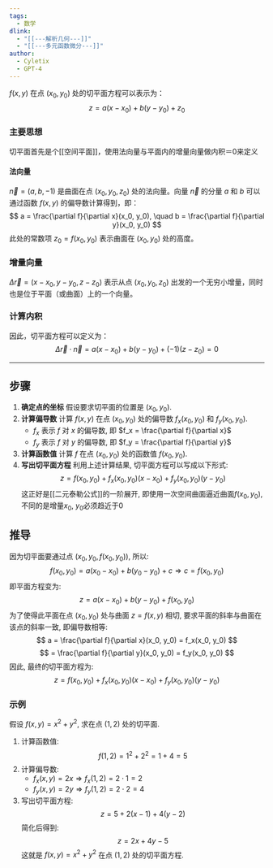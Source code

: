 ```yaml
---
tags:
  - 数学
dlink:
  - "[[---解析几何---]]"
  - "[[---多元函数微分---]]"
author:
  - Cyletix
  - GPT-4
---
```

$f(x, y)$ 在点 $(x_0, y_0)$ 处的切平面方程可以表示为：
$$
z = a(x - x_0) + b(y - y_0) + z_0
$$

### 主要思想
切平面首先是个[[空间平面]]，使用法向量与平面内的增量向量做内积＝0来定义
#### 法向量
$\vec{n}=(a,b,-1)$ 是曲面在点 $(x_0, y_0, z_0)$ 处的法向量。向量 $\vec{n}$ 的分量 $a$ 和 $b$ 可以通过函数 $f(x, y)$ 的偏导数计算得到，即：
$$
a = \frac{\partial f}{\partial x}(x_0, y_0), \quad b = \frac{\partial f}{\partial y}(x_0, y_0)
$$
此处的常数项 $z_0 = f(x_0, y_0)$ 表示曲面在 $(x_0, y_0)$ 处的高度。
### 增量向量
$\Delta \vec{r} = (x-x_0, y-y_0, z-z_0)$ 表示从点 $(x_0, y_0, z_0)$ 出发的一个无穷小增量，同时也是位于平面（或曲面）上的一个向量。
### 计算内积
因此，切平面方程可以定义为：
$$\Delta\vec{r}\cdot \vec{n}=a(x - x_0) + b(y - y_0) +(-1)(z-z_0)=0$$

---
## 步骤
1. **确定点的坐标** 假设要求切平面的位置是 $(x_0, y_0)$. 
2. **计算偏导数** 计算 $f(x, y)$ 在点 $(x_0, y_0)$ 处的偏导数 $f_x(x_0, y_0)$ 和 $f_y(x_0, y_0)$. 
   - $f_x$ 表示 $f$ 对 $x$ 的偏导数, 即 $f_x = \frac{\partial f}{\partial x}$
   - $f_y$ 表示 $f$ 对 $y$ 的偏导数, 即 $f_y = \frac{\partial f}{\partial y}$
3. **计算函数值** 计算 $f$ 在点 $(x_0, y_0)$ 处的函数值 $f(x_0, y_0)$. 
4. **写出切平面方程** 利用上述计算结果, 切平面方程可以写成以下形式: 
$$
z = f(x_0, y_0) + f_x(x_0, y_0)(x - x_0) + f_y(x_0, y_0)(y - y_0)
$$
这正好是[[二元泰勒公式]]的一阶展开, 即使用一次空间曲面逼近曲面$f(x_0, y_0)$, 不同的是增量$x_0$, $y_0$必须趋近于0

## 推导 
因为切平面要通过点 $(x_0, y_0, f(x_0, y_0))$, 所以: 
$$
f(x_0, y_0) = a(x_0 - x_0) + b(y_0 - y_0) + c \Rightarrow c = f(x_0, y_0)
$$
即平面方程变为: 
$$
z = a(x - x_0) + b(y - y_0) + f(x_0, y_0)
$$
为了使得此平面在点 $(x_0, y_0)$ 处与曲面 $z = f(x, y)$ 相切, 要求平面的斜率与曲面在该点的斜率一致, 即偏导数相等: 
$$
a = \frac{\partial f}{\partial x}(x_0, y_0) = f_x(x_0, y_0)
$$
$$
= \frac{\partial f}{\partial y}(x_0, y_0) = f_y(x_0, y_0)
$$
因此, 最终的切平面方程为: 
$$
z = f(x_0, y_0) + f_x(x_0, y_0)(x - x_0) + f_y(x_0, y_0)(y - y_0)
$$
### 示例
假设 $f(x, y) = x^2 + y^2$, 求在点 $(1, 2)$ 处的切平面. 
1. 计算函数值: 
$$
f(1, 2) = 1^2 + 2^2 = 1 + 4 = 5
$$
2. 计算偏导数: 
   - $f_x(x, y) = 2x \Rightarrow f_x(1, 2) = 2 \cdot 1 = 2$
   - $f_y(x, y) = 2y \Rightarrow f_y(1, 2) = 2 \cdot 2 = 4$
3. 写出切平面方程:
$$
z = 5 + 2(x - 1) + 4(y - 2)
$$
   简化后得到: 
$$
z = 2x + 4y - 5
$$
这就是 $f(x, y) = x^2 + y^2$ 在点 $(1, 2)$ 处的切平面方程. 